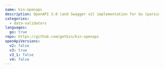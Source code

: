 ```yaml
---
name: kin-openapi
description: OpenAPI 3.0 (and Swagger v2) implementation for Go (parsing, converting, validation, and more)
categories:
  - data-validators
languages:
  go: true
repo: https://github.com/getkin/kin-openapi
openApiVersions:
  v2: false
  v3: true
  v3_1: false
  v4: false
---
```

